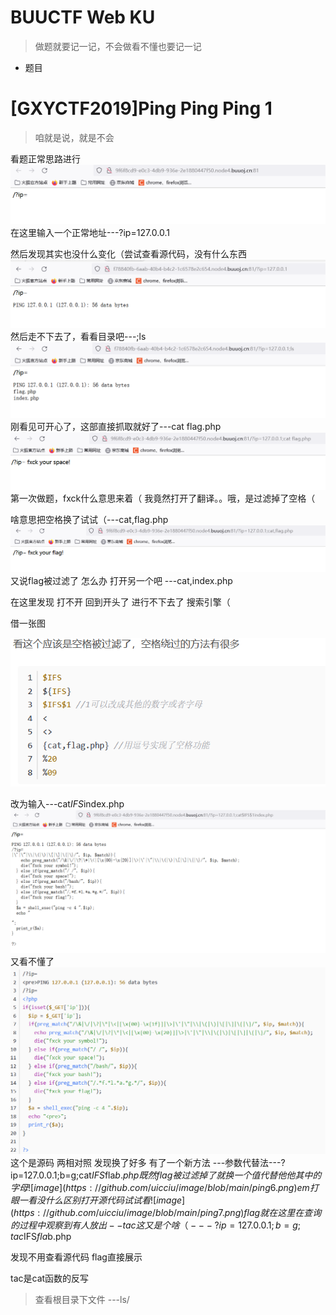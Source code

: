 # BUUCTF Web KU
>做题就要记一记，不会做看不懂也要记一记

* 题目
# [GXYCTF2019]Ping Ping Ping 1

> 咱就是说，就是不会

看题正常思路进行
![image](https://github.com/uicciu/image/blob/main/ping1.png)
在这里输入一个正常地址---?ip=127.0.0.1

然后发现其实也没什么变化（尝试查看源代码，没有什么东西
![image](https://github.com/uicciu/image/blob/main/pingpingping2.png)
然后走不下去了，看看目录吧---;ls
![image](https://github.com/uicciu/image/blob/main/ping2.png)
刚看见可开心了，这部直接抓取就好了---cat flag.php
![image](https://github.com/uicciu/image/blob/main/ping3.png)
第一次做题，fxck什么意思来着（
我竟然打开了翻译。。哦，是过滤掉了空格（

啥意思把空格换了试试（---cat,flag.php
![image](https://github.com/uicciu/image/blob/main/ping4.png)
又说flag被过滤了 怎么办 打开另一个吧 ---cat,index.php

在这里发现 打不开 回到开头了 进行不下去了 搜索引擎（

借一张图

![image](https://github.com/uicciu/image/blob/main/ping8.png)

改为输入---cat$IFS$index.php
![image](https://github.com/uicciu/image/blob/main/ping5.png)
又看不懂了 
![image](https://github.com/uicciu/image/blob/main/ping9.png)
这个是源码 两相对照 发现换了好多 有了一个新方法 ---参数代替法---?ip=127.0.0.1;b=g;cat$IFS$fla$b.php
既然flag被过滤掉了就换一个值代替他 他其中的字母
![image](https://github.com/uicciu/image/blob/main/ping6.png)
em 打眼一看没什么区别 打开源代码试试看
![image](https://github.com/uicciu/image/blob/main/ping7.png)
flag就在这里
在查询的过程中观察到有人放出 --tac 这又是个啥（---?ip=127.0.0.1;b=g;tac$IFS$fla$b.php

发现不用查看源代码 flag直接展示

tac是cat函数的反写
> 查看根目录下文件 ---ls/
